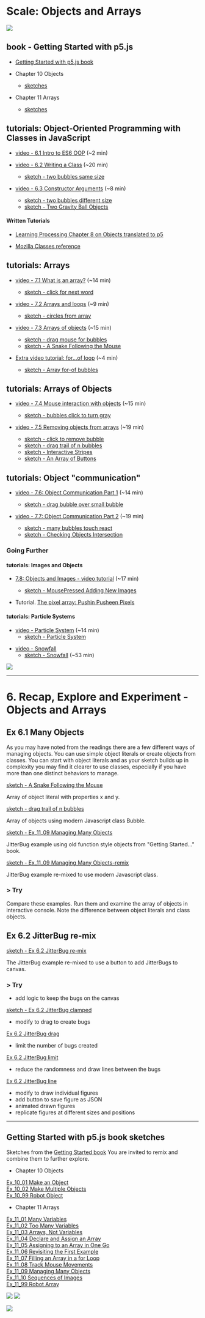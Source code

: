 # Scale: Objects and Arrays
<!-- Objects and Array -> ES6 OOP Classes -->
<!-- Some of the videos in this section were created last year and some two years ago. They use different editors for p5.js. All of the concepts should still apply, however, there are some minor changes. If you notice something way off, please let Dan know! -->

[![](../assets/Ex_11_09-Managing-A.png)](https://editor.p5js.org/jht1493/sketches/XDfmnW1JD)

## book - Getting Started with p5.js 

- [Getting Started with p5.js book](http://amzn.to/2ckixCW) 
-  Chapter 10 Objects
    - [sketches](https://editor.p5js.org/jht1493/collections/Un1cgr7lW)

-  Chapter 11 Arrays
    - [sketches](https://editor.p5js.org/jht1493/collections/GdOUniOjF)


## tutorials: Object-Oriented Programming with Classes in JavaScript

* [video -  6.1 Intro to ES6 OOP](https://thecodingtrain.com/beginners/p5js/6.1-opp-intro.html) (~2 min)  

* [video - 6.2 Writing a Class](https://thecodingtrain.com/beginners/p5js/6.2-classes.html) (~20 min)  
  - [sketch - two bubbles same size](https://editor.p5js.org/codingtrain/sketches/qi7N4LWq)

<!-- -->

* [video - 6.3 Constructor Arguments](https://thecodingtrain.com/beginners/p5js/6.3-constructor-arguments.html) (~8 min)

  - [sketch - two bubbles different size](https://editor.p5js.org/codingtrain/sketches/HZG-lnyR)
  - [sketch - Two Gravity Ball Objects](https://editor.p5js.org/icm4.0/sketches/vshTFC6kU)  

<!-- https://editor.p5js.org/icm4.0/sketches/vshTFC6kU   -->
<!-- // 2020-10-11 jht: Corrected bounce test, comments   -->
<!-- https://editor.p5js.org/jht1493/sketches/vA7I6jRfY   -->
<!-- gravity ball two objects 1 POJO -->

#### Written Tutorials

* [Learning Processing Chapter 8 on Objects translated to p5](https://shiffman.github.io/Learning-p5.js/ch08.html)
<!-- https://shiffman.github.io/Learning-p5.js/ch08.html#ch08fig05 -- java syntax -->

* [Mozilla Classes reference](https://developer.mozilla.org/en-US/docs/Web/JavaScript/Reference/Classes)
<!-- Is this useful? Too much? -->

## tutorials: Arrays

<!-- !!@ arrays introduced with loops -->
* [video - 7.1 What is an array?](https://thecodingtrain.com/beginners/p5js/7.1-what-is-an-array.html) (~14 min)

    - [sketch - click for next word](https://editor.p5js.org/codingtrain/sketches/DmwVbhOZ)

<!-- -->

* [video - 7.2 Arrays and loops](https://thecodingtrain.com/beginners/p5js/7.2-arrays-loops.html) (~9 min)  

  - [sketch - circles from array](https://editor.p5js.org/codingtrain/sketches/ZnPevren)

  <!-- !!@ Update to use let -->

* [video - 7.3 Arrays of objects](https://thecodingtrain.com/beginners/p5js/7.3-array-of-objects.html) (~15 min)

  - [sketch - drag mouse for bubbles](https://editor.p5js.org/codingtrain/sketches/1y_xfueO)
  - [sketch - A Snake Following the Mouse](https://editor.p5js.org/icm/sketches/BkBsybb5X)
  
* [Extra video tutorial: for...of loop](https://youtu.be/Y8sMnRQYr3c?list=PLRqwX-V7Uu6Zy51Q-x9tMWIv9cueOFTFA) (~4 min)

  - [sketch - Array for-of bubbles](https://editor.p5js.org/jht1493/sketches/utpzYq_O8)


## tutorials: Arrays of Objects

* [video - 7.4 Mouse interaction with objects](https://thecodingtrain.com/beginners/p5js/7.4-mouse-interaction.html) (~15 min)

  - [sketch - bubbles click to turn gray](https://editor.p5js.org/codingtrain/sketches/lE4ypFpI)

* [video - 7.5 Removing objects from arrays](https://thecodingtrain.com/beginners/p5js/7.5-removing-objects-from-array.html) (~19 min)
  - [sketch - click to remove bubble](https://editor.p5js.org/codingtrain/sketches/smC4Jedi)
  - [sketch - drag trail of n bubbles](https://editor.p5js.org/codingtrain/sketches/9Ve9S6Mx)
  - [sketch - Interactive Stripes](http://editor.p5js.org/icm/sketches/B1ja76khW) 
  - [sketch - An Array of Buttons](http://editor.p5js.org/icm/sketches/BkaTNak3Z)
<!-- stripe.js./button.js !!@ consider put in sketch.js Easier to follow -->

## tutorials: Object "communication"

* [video - 7.6: Object Communication Part 1](https://thecodingtrain.com/beginners/p5js/7.6-object-communication-1.html) (~14 min)  
  - [sketch - drag bubble over small bubble](https://editor.p5js.org/codingtrain/sketches/OG-_2K16)


* [video - 7.7: Object Communication Part 2](https://thecodingtrain.com/beginners/p5js/7.7-object-communication-2.html) (~19 min)  
  - [sketch - many bubbles touch react](https://editor.p5js.org/codingtrain/sketches/7SjPmXN2)
  - [sketch - Checking Objects Intersection](http://editor.p5js.org/icm/sketches/S1BbBT13b)

<!-- ## Getting Started with p5.js book
*  Chapters 10 and 11 of [Getting Started with p5.js book](http://amzn.to/2ckixCW) | [Ebook (free with NYU Library login)](https://ebookcentral.proquest.com/lib/nyulibrary-ebooks/detail.action?docID=4333728) | [Code](https://github.com/lmccart/gswp5.js-code) -->

### Going Further

#### tutorials: Images and Objects

* [7.8: Objects and Images - video tutorial](https://thecodingtrain.com/beginners/p5js/7.8-objects-and-images.html) (~17 min)  

  - [sketch - MousePressed Adding New Images](http://editor.p5js.org/icm/sketches/SJzKEak3W)

* Tutorial. [The pixel array: Pushin Pusheen Pixels](https://github.com/itpresidents/icm-help-sessions-2020/blob/master/session-06/session-06-example.md)

#### tutorials: Particle Systems
* [video - Particle System](https://thecodingtrain.com/CodingChallenges/078-simple-particle-system.html) (~14 min)
  - [sketch - Particle System](https://editor.p5js.org/codingtrain/sketches/D4ty3DgZB)
<!-- 
https://youtu.be/UcdigVaIYAk
https://editor.p5js.org/icm/sketches/B1d5xfS5X
-->
* [video - Snowfall](https://thecodingtrain.com/CodingChallenges/088-snowfall.html)
  - [sketch - Snowfall](https://editor.p5js.org/codingtrain/sketches/UMUPBVuH5) (~53 min)
<!-- !!@ fails 
https://editor.p5js.org/icm/sketches/HkICgMSqQ
https://youtu.be/cl-mHFCGzYk
-->

[![](../assets/Ex_11_09-Managing-B.png)](https://editor.p5js.org/jht1493/sketches/XDfmnW1JD)

-------------------------------------------------------------------------------
# 6. Recap, Explore and Experiment - Objects and Arrays

## Ex 6.1 Many Objects

As you may have noted from the readings there are a few different ways of managing objects. You can use simple object literals or create objects from classes. You can start with object literals and as your sketch builds up in complexity you may find it clearer to use classes, especially if you have more than one distinct behaviors to manage.

[sketch - A Snake Following the Mouse](https://editor.p5js.org/icm/sketches/BkBsybb5X)

Array of object literal with properties x and y.

[sketch - drag trail of n bubbles](https://editor.p5js.org/codingtrain/sketches/9Ve9S6Mx)

Array of objects using modern Javascript class Bubble.

[sketch - Ex_11_09 Managing Many Objects](https://editor.p5js.org/jht1493/sketches/XDfmnW1JD)  

JitterBug example using old function style objects from "Getting Started..." book.

[sketch - Ex_11_09 Managing Many Objects-remix](https://editor.p5js.org/jht1493/sketches/HSp7qS5n4)

JitterBug example re-mixed to use modern Javascript class.

### > Try

Compare these examples. Run them and examine the array of objects in interactive console. Note the difference between object literals and class objects.

## Ex 6.2 JitterBug re-mix

[sketch - Ex 6.2 JitterBug re-mix](https://editor.p5js.org/jht1493/sketches/UfXdsZAHU)

The JitterBug example re-mixed to use a button to add JitterBugs to canvas.

### > Try

- add logic to keep the bugs on the canvas

[sketch - Ex 6.2 JitterBug clamped](https://editor.p5js.org/jht1493/sketches/OLgbWg-a0)

- modify to drag to create bugs

[Ex 6.2 JitterBug drag](https://editor.p5js.org/jht1493/sketches/AKpx2vF1U)

- limit the number of bugs created

[Ex 6.2 JitterBug limit](https://editor.p5js.org/jht1493/sketches/fcsUMY4C6)

- reduce the randomness and draw lines between the bugs

[Ex 6.2 JitterBug line](https://editor.p5js.org/jht1493/sketches/wYka9ilXw)

- modify to draw individual figures
- add button to save figure as JSON
- animated drawn figures
- replicate figures at different sizes and positions

<!-- 

>> [] !!@ TODO

// https://editor.p5js.org/jht1493/sketches/wYka9ilXw
// Ex 6.2 JitterBug line

[Ex_11_09 Managing Many Objects](https://editor.p5js.org/jht1493/sketches/XDfmnW1JD)  

// https://editor.p5js.org/jht1493/sketches/HSp7qS5n4
// Ex_11_09 Managing Many Objects-remix

// https://editor.p5js.org/jht1493/sketches/UfXdsZAHU
// Ex 6.1 JitterBug

// https://editor.p5js.org/jht1493/sketches/OLgbWg-a0
// Ex 6.1 JitterBug clamped

// https://editor.p5js.org/jht1493/sketches/fcsUMY4C6
// Ex 6.2 JitterBug limit

-->
-------------------------------------------------------------------------------
## Getting Started with p5.js book sketches

Sketches from the [Getting Started book](http://amzn.to/2ckixCW) 
You are invited to remix and combine them to further explore.

- Chapter 10 Objects

[Ex_10_01 Make an Object](https://editor.p5js.org/jht1493/sketches/ls9cxovWM)  
[Ex_10_02 Make Multiple Objects](https://editor.p5js.org/jht1493/sketches/K7PhkMWVi)  
[Ex_10_99 Robot Object](https://editor.p5js.org/jht1493/sketches/8s8si6CU9)  

- Chapter 11 Arrays

[Ex_11_01 Many Variables](https://editor.p5js.org/jht1493/sketches/W26Y1uuiu)  
[Ex_11_02 Too Many Variables](https://editor.p5js.org/jht1493/sketches/WNdXMzR_Q)  
[Ex_11_03 Arrays, Not Variables](https://editor.p5js.org/jht1493/sketches/mJyTluseZ)  
[Ex_11_04 Declare and Assign an Array](https://editor.p5js.org/jht1493/sketches/FghpP9uDR)  
[Ex_11_05 Assigning to an Array in One Go](https://editor.p5js.org/jht1493/sketches/n3apYawMJ)  
[Ex_11_06 Revisiting the First Example](https://editor.p5js.org/jht1493/sketches/WSHfHkoyV)  
[Ex_11_07 Filling an Array in a for Loop](https://editor.p5js.org/jht1493/sketches/BjH5BkIjj)  
[Ex_11_08 Track Mouse Movements](https://editor.p5js.org/jht1493/sketches/pVd3PT6U3)  
[Ex_11_09 Managing Many Objects](https://editor.p5js.org/jht1493/sketches/XDfmnW1JD)  
[Ex_11_10 Sequences of Images](https://editor.p5js.org/jht1493/sketches/-XbD5Gw0a)  
[Ex_11_99 Robot Array](https://editor.p5js.org/jht1493/sketches/dO-IXUHhr)

[![](../assets/Ex_11_10-Sequences-A.png)](https://editor.p5js.org/jht1493/sketches/-XbD5Gw0a) [![](../assets/Ex_11_10-Sequences-B.png)](https://editor.p5js.org/jht1493/sketches/-XbD5Gw0a)

[![](../assets/Ex_11_09-Managing-Many-remix.png)](https://editor.p5js.org/jht1493/sketches/HSp7qS5n4)

